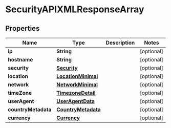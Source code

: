 

# SecurityAPIXMLResponseArray


## Properties

| Name | Type | Description | Notes |
|------------ | ------------- | ------------- | -------------|
|**ip** | **String** |  |  [optional] |
|**hostname** | **String** |  |  [optional] |
|**security** | [**Security**](Security.md) |  |  [optional] |
|**location** | [**LocationMinimal**](LocationMinimal.md) |  |  [optional] |
|**network** | [**NetworkMinimal**](NetworkMinimal.md) |  |  [optional] |
|**timeZone** | [**TimezoneDetail**](TimezoneDetails.md) |  |  [optional] |
|**userAgent** | [**UserAgentData**](UserAgentData.md) |  |  [optional] |
|**countryMetadata** | [**CountryMetadata**](CountryMetadata.md) |  |  [optional] |
|**currency** | [**Currency**](Currency.md) |  |  [optional] |



